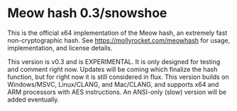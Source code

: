 # Meow hash 0.3/snowshoe
This is the official x64 implementation of the Meow hash, an extremely fast non-cryptographic hash.  See https://mollyrocket.com/meowhash for usage, implementation, and license details.

This version is v0.3 and is EXPERIMENTAL.  It is only designed for testing and comment right now.  Updates will be coming which finalize the hash function, but for right now it is still considered in flux.  This version builds on Windows/MSVC, Linux/CLANG, and Mac/CLANG, and supports x64 and ARM processors with AES instructions.  An ANSI-only (slow) version will be added eventually.
